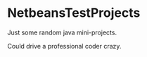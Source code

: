 # NetbeansTestProjects

Just some random java mini-projects.

Could drive a professional coder crazy.
